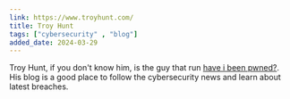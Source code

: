 ```yaml
---
link: https://www.troyhunt.com/
title: Troy Hunt
tags: ["cybersecurity" , "blog"]
added_date: 2024-03-29
---
```


Troy Hunt, if you don't know him, is the guy that run 
[have i been pwned?](https://haveibeenpwned.com/). His blog is a good place to 
follow the cybersecurity news and learn about latest breaches. 

